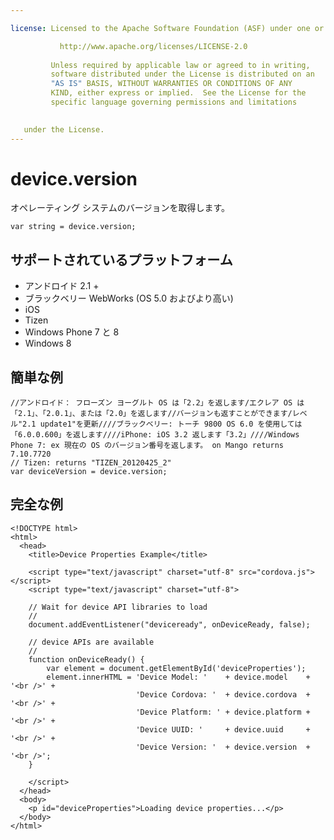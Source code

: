 ```yaml
---

license: Licensed to the Apache Software Foundation (ASF) under one or more contributor license agreements. See the NOTICE file distributed with this work for additional information regarding copyright ownership. The ASF licenses this file to you under the Apache License, Version 2.0 (the "License"); you may not use this file except in compliance with the License. You may obtain a copy of the License at

           http://www.apache.org/licenses/LICENSE-2.0
    
         Unless required by applicable law or agreed to in writing,
         software distributed under the License is distributed on an
         "AS IS" BASIS, WITHOUT WARRANTIES OR CONDITIONS OF ANY
         KIND, either express or implied.  See the License for the
         specific language governing permissions and limitations
    

   under the License.
---
```


# device.version

オペレーティング システムのバージョンを取得します。

    var string = device.version;
    

## サポートされているプラットフォーム

*   アンドロイド 2.1 +
*   ブラックベリー WebWorks (OS 5.0 およびより高い)
*   iOS
*   Tizen
*   Windows Phone 7 と 8
*   Windows 8

## 簡単な例

    //アンドロイド： フローズン ヨーグルト OS は「2.2」を返します/エクレア OS は「2.1」、「2.0.1」、または「2.0」を返します//バージョンも返すことができます/レベル"2.1 update1"を更新////ブラックベリー: トーチ 9800 OS 6.0 を使用しては「6.0.0.600」を返します////iPhone: iOS 3.2 返します「3.2」////Windows Phone 7: ex 現在の OS のバージョン番号を返します。 on Mango returns 7.10.7720
    // Tizen: returns "TIZEN_20120425_2"
    var deviceVersion = device.version;
    

## 完全な例

    <!DOCTYPE html>
    <html>
      <head>
        <title>Device Properties Example</title>
    
        <script type="text/javascript" charset="utf-8" src="cordova.js"></script>
        <script type="text/javascript" charset="utf-8">
    
        // Wait for device API libraries to load
        //
        document.addEventListener("deviceready", onDeviceReady, false);
    
        // device APIs are available
        //
        function onDeviceReady() {
            var element = document.getElementById('deviceProperties');
            element.innerHTML = 'Device Model: '    + device.model    + '<br />' +
                                'Device Cordova: '  + device.cordova  + '<br />' +
                                'Device Platform: ' + device.platform + '<br />' +
                                'Device UUID: '     + device.uuid     + '<br />' +
                                'Device Version: '  + device.version  + '<br />';
        }
    
        </script>
      </head>
      <body>
        <p id="deviceProperties">Loading device properties...</p>
      </body>
    </html>